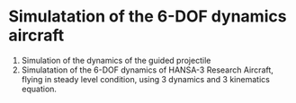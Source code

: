 # Simulatation of the 6-DOF dynamics aircraft
1.  Simulation of the dynamics of the guided projectile
2.  Simulatation of the 6-DOF dynamics of HANSA-3 Research Aircraft, flying in steady level condition, using 3 dynamics and 3 kinematics equation.

